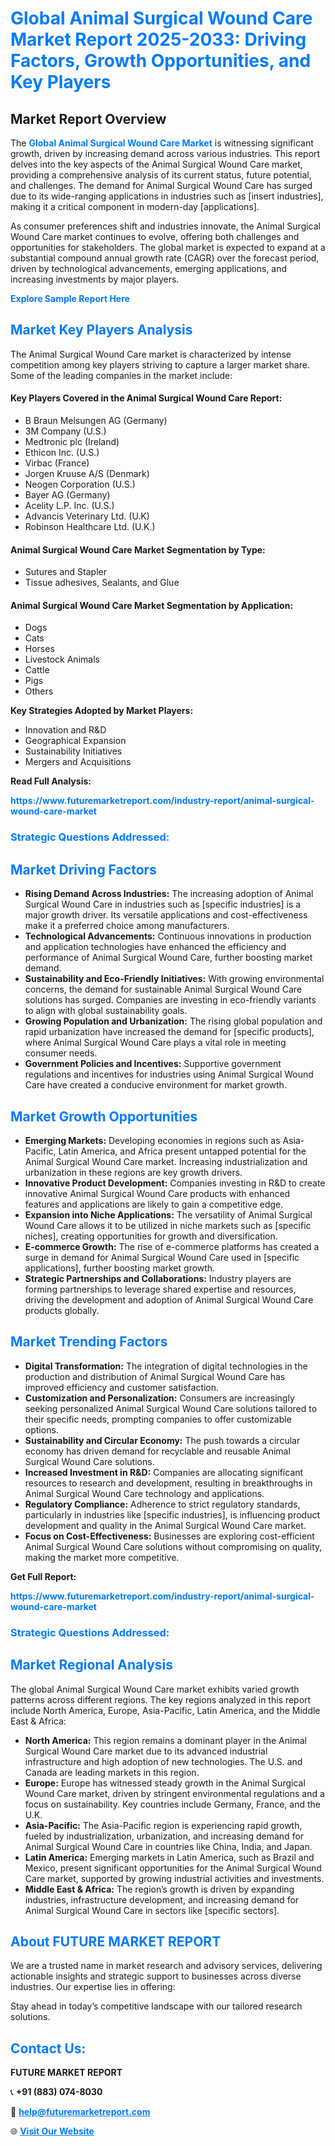 <h1 style="color: #007BFF;">Global Animal Surgical Wound Care Market Report 2025-2033: Driving Factors, Growth Opportunities, and Key Players</h1>

<section id="overview">
<h2>Market Report Overview</h2>
<p>The <a href="https://www.futuremarketreport.com/industry-report/animal-surgical-wound-care-market" style="color: #007BFF; text-decoration: none;"><strong>Global Animal Surgical Wound Care Market</strong></a> is witnessing significant growth, driven by increasing demand across various industries. This report delves into the key aspects of the Animal Surgical Wound Care market, providing a comprehensive analysis of its current status, future potential, and challenges. The demand for Animal Surgical Wound Care has surged due to its wide-ranging applications in industries such as [insert industries], making it a critical component in modern-day [applications].</p>
<p>As consumer preferences shift and industries innovate, the Animal Surgical Wound Care market continues to evolve, offering both challenges and opportunities for stakeholders. The global market is expected to expand at a substantial compound annual growth rate (CAGR) over the forecast period, driven by technological advancements, emerging applications, and increasing investments by major players.</p>
</section>

<section id="overview">
<p><a href="https://www.futuremarketreport.com/request-sample/reportId=54052" style="color: #007BFF; text-decoration: none;"><strong>Explore Sample Report Here</strong></a></p>
</section>

<section id="key-players">
<h2 style="color: #007BFF;">Market Key Players Analysis</h2>
<p>The Animal Surgical Wound Care market is characterized by intense competition among key players striving to capture a larger market share. Some of the leading companies in the market include:</p>
<h4>Key Players Covered in the Animal Surgical Wound Care Report:</h4>
<ul><li>B Braun Melsungen AG (Germany)</li><li>3M Company (U.S.)</li><li>Medtronic plc (Ireland)</li><li>Ethicon Inc. (U.S.)</li><li>Virbac (France)</li><li>Jorgen Kruuse A/S (Denmark)</li><li>Neogen Corporation (U.S.)</li><li>Bayer AG (Germany)</li><li>Acelity L.P. Inc. (U.S.)</li><li>Advancis Veterinary Ltd. (U.K)</li><li>Robinson Healthcare Ltd. (U.K.)</li></ul>
<h4>Animal Surgical Wound Care Market Segmentation by Type:</h4>
<ul><li>Sutures and Stapler</li><li>Tissue adhesives, Sealants, and Glue</li></ul>

<h4>Animal Surgical Wound Care Market Segmentation by Application:</h4>
<ul><li>Dogs</li><li>Cats</li><li>Horses</li><li>Livestock Animals</li><li>Cattle</li><li>Pigs</li><li>Others</li></ul>
<p><strong>Key Strategies Adopted by Market Players:</strong></p>
<ul>
<li>Innovation and R&D</li>
<li>Geographical Expansion</li>
<li>Sustainability Initiatives</li>
<li>Mergers and Acquisitions</li>
</ul>
</section>

<section>
<p><strong>Read Full Analysis: </strong></p><a href="https://www.futuremarketreport.com/industry-report/animal-surgical-wound-care-market" style="color: #007BFF; text-decoration: none;"><strong>https://www.futuremarketreport.com/industry-report/animal-surgical-wound-care-market</strong></a>
<h3 style="color: #007BFF;">Strategic Questions Addressed:</h3>
</section>

<section id="driving-factors">
<h2 style="color: #007BFF;">Market Driving Factors</h2>
<ul>
<li><strong>Rising Demand Across Industries:</strong> The increasing adoption of Animal Surgical Wound Care in industries such as [specific industries] is a major growth driver. Its versatile applications and cost-effectiveness make it a preferred choice among manufacturers.</li>
<li><strong>Technological Advancements:</strong> Continuous innovations in production and application technologies have enhanced the efficiency and performance of Animal Surgical Wound Care, further boosting market demand.</li>
<li><strong>Sustainability and Eco-Friendly Initiatives:</strong> With growing environmental concerns, the demand for sustainable Animal Surgical Wound Care solutions has surged. Companies are investing in eco-friendly variants to align with global sustainability goals.</li>
<li><strong>Growing Population and Urbanization:</strong> The rising global population and rapid urbanization have increased the demand for [specific products], where Animal Surgical Wound Care plays a vital role in meeting consumer needs.</li>
<li><strong>Government Policies and Incentives:</strong> Supportive government regulations and incentives for industries using Animal Surgical Wound Care have created a conducive environment for market growth.</li>
</ul>
</section>

<section id="growth-opportunities">
<h2 style="color: #007BFF;">Market Growth Opportunities</h2>
<ul>
<li><strong>Emerging Markets:</strong> Developing economies in regions such as Asia-Pacific, Latin America, and Africa present untapped potential for the Animal Surgical Wound Care market. Increasing industrialization and urbanization in these regions are key growth drivers.</li>
<li><strong>Innovative Product Development:</strong> Companies investing in R&D to create innovative Animal Surgical Wound Care products with enhanced features and applications are likely to gain a competitive edge.</li>
<li><strong>Expansion into Niche Applications:</strong> The versatility of Animal Surgical Wound Care allows it to be utilized in niche markets such as [specific niches], creating opportunities for growth and diversification.</li>
<li><strong>E-commerce Growth:</strong> The rise of e-commerce platforms has created a surge in demand for Animal Surgical Wound Care used in [specific applications], further boosting market growth.</li>
<li><strong>Strategic Partnerships and Collaborations:</strong> Industry players are forming partnerships to leverage shared expertise and resources, driving the development and adoption of Animal Surgical Wound Care products globally.</li>
</ul>
</section>

<section id="trending-factors">
<h2 style="color: #007BFF;">Market Trending Factors</h2>
<ul>
<li><strong>Digital Transformation:</strong> The integration of digital technologies in the production and distribution of Animal Surgical Wound Care has improved efficiency and customer satisfaction.</li>
<li><strong>Customization and Personalization:</strong> Consumers are increasingly seeking personalized Animal Surgical Wound Care solutions tailored to their specific needs, prompting companies to offer customizable options.</li>
<li><strong>Sustainability and Circular Economy:</strong> The push towards a circular economy has driven demand for recyclable and reusable Animal Surgical Wound Care solutions.</li>
<li><strong>Increased Investment in R&D:</strong> Companies are allocating significant resources to research and development, resulting in breakthroughs in Animal Surgical Wound Care technology and applications.</li>
<li><strong>Regulatory Compliance:</strong> Adherence to strict regulatory standards, particularly in industries like [specific industries], is influencing product development and quality in the Animal Surgical Wound Care market.</li>
<li><strong>Focus on Cost-Effectiveness:</strong> Businesses are exploring cost-efficient Animal Surgical Wound Care solutions without compromising on quality, making the market more competitive.</li>
</ul>
</section>

<section>
<p><strong>Get Full Report: </strong></p><a href="https://www.futuremarketreport.com/industry-report/animal-surgical-wound-care-market" style="color: #007BFF; text-decoration: none;"><strong>https://www.futuremarketreport.com/industry-report/animal-surgical-wound-care-market</strong></a>
<h3 style="color: #007BFF;">Strategic Questions Addressed:</h3>
</section>


<section id="regional-analysis">
<h2 style="color: #007BFF;">Market Regional Analysis</h2>
<p>The global Animal Surgical Wound Care market exhibits varied growth patterns across different regions. The key regions analyzed in this report include North America, Europe, Asia-Pacific, Latin America, and the Middle East & Africa:</p>
<ul>
<li><strong>North America:</strong> This region remains a dominant player in the Animal Surgical Wound Care market due to its advanced industrial infrastructure and high adoption of new technologies. The U.S. and Canada are leading markets in this region.</li>
<li><strong>Europe:</strong> Europe has witnessed steady growth in the Animal Surgical Wound Care market, driven by stringent environmental regulations and a focus on sustainability. Key countries include Germany, France, and the U.K.</li>
<li><strong>Asia-Pacific:</strong> The Asia-Pacific region is experiencing rapid growth, fueled by industrialization, urbanization, and increasing demand for Animal Surgical Wound Care in countries like China, India, and Japan.</li>
<li><strong>Latin America:</strong> Emerging markets in Latin America, such as Brazil and Mexico, present significant opportunities for the Animal Surgical Wound Care market, supported by growing industrial activities and investments.</li>
<li><strong>Middle East & Africa:</strong> The region’s growth is driven by expanding industries, infrastructure development, and increasing demand for Animal Surgical Wound Care in sectors like [specific sectors].</li>
</ul>
</section>

<footer>
<h2 style="color: #007BFF;">About FUTURE MARKET REPORT</h2>
<p>We are a trusted name in market research and advisory services, delivering actionable insights and strategic support to businesses across diverse industries. Our expertise lies in offering:</p>

<p>Stay ahead in today’s competitive landscape with our tailored research solutions.</p>

<h2 style="color: #007BFF;">Contact Us:</h2>
<p><strong>FUTURE MARKET REPORT</strong></p>
<p>📞 <strong>+91 (883) 074-8030</strong></p>
<p>📧 <strong><a href="mailto:help@futuremarketreport.com" style="color: #007BFF;">help@futuremarketreport.com</a></strong></p>
<p>🌐 <strong><a href="https://www.futuremarketreport.com/" style="color: #007BFF;">Visit Our Website</a></strong></p>
</footer>